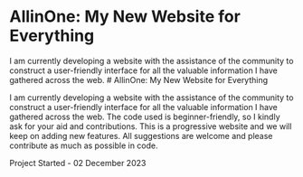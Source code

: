 # AllinOne: My New Website for Everything

I am currently developing a website with the assistance of the community to construct a user-friendly interface for all the valuable information I have gathered across the web. # AllinOne: My New Website for Everything

I am currently developing a website with the assistance of the community to construct a user-friendly interface for all the valuable information I have gathered across the web. The code used is beginner-friendly, so I kindly ask for your aid and contributions.
This is a progressive website and we will keep on adding new features.
All suggestions are welcome and please contribute as much as possible in code.

Project Started - 02 December 2023

